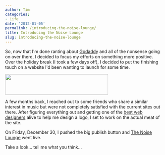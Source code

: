 ```yaml
---
author: Tim
categories:
- Life
date: '2012-01-05'
permalink: /introducing-the-noise-lounge/
title: Introducing the Noise Lounge
slug: introducing-the-noise-lounge
---
```


So, now that I'm done ranting about [Godaddy][1] and all of the nonsense going on over there, I decided to focus my efforts on something more positive. Over the holiday break (I took a few days off), I decided to put the finishing touch on a website I'd been wanting to launch for some time.

<img class="alignnone  wp-image-245" title="The Noise Lounge" src="http://timw.co/wp-content/uploads/2012/01/logo.png" alt="" width="332" height="66" />

A few months back, I reached out to some friends who share a similar interest in music but were not completely satisfied with the current sites out there. After figuring everything out and getting one of the [best web designers][2] alive to help me design a logo, I set to work on the actual meat of the site.

On Friday, December 30, I pushed the big publish button and [The Noise Lounge][3] went live.

Take a look&#8230; tell me what you think&#8230;

 [1]: http://timw.co/good-bye-go-daddy/ "Goodbye Go Daddy!"
 [2]: http://kyleruane.com
 [3]: http://thenoiselounge.com
 